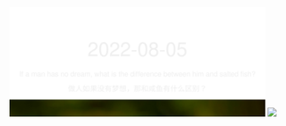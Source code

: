 <!-- [START DAILY SAYING] -->
<!-- Please keep comment here to allow auto update -->
<p align="center">
  <img src="assets/daily-saying/2022-08-05.svg" height="196"/>
  <img src="https://dots365.herokuapp.com?d=2022-08-05" height="196"/>
</p>
<!-- [END DAILY SAYING] -->

<!-- <p align="center">
<img alt="profile views" src="https://komarev.com/ghpvc/?username=bubkoo&color=brightgreen&style=flat-square&label=PROFILE+VIEWS" />
</p> -->
